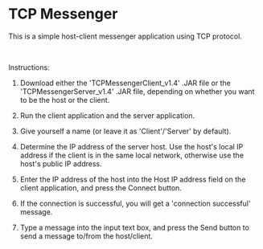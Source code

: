 # TCP Messenger
This is a simple host-client messenger application using TCP protocol.

<br>

Instructions: 

1. Download either the 'TCPMessengerClient_v1.4' .JAR file or the 'TCPMessengerServer_v1.4' .JAR file, depending on whether you want to be the host or the client.

2. Run the client application and the server application.

3. Give yourself a name (or leave it as 'Client'/'Server' by default).

4. Determine the IP address of the server host. Use the host's local IP address if the client is in the same local network, otherwise use the host's public IP address.

5. Enter the IP address of the host into the Host IP address field on the client application, and press the Connect button.

6. If the connection is successful, you will get a 'connection successful' message.

7. Type a message into the input text box, and press the Send button to send a message to/from the host/client.
